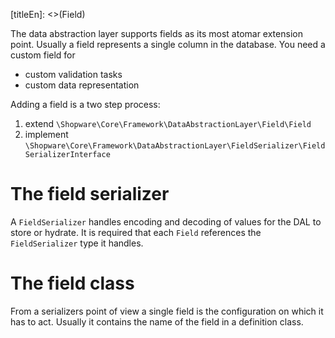 [titleEn]: <>(Field)

The data abstraction layer supports fields as its most atomar extension point. Usually a field represents a single column in the database. You need a custom field for 

* custom validation tasks
* custom data representation

Adding a field is a two step process:

1. extend `\Shopware\Core\Framework\DataAbstractionLayer\Field\Field`
2. implement `\Shopware\Core\Framework\DataAbstractionLayer\FieldSerializer\FieldSerializerInterface`   

# The field serializer

A `FieldSerializer` handles encoding and decoding of values for the DAL to store or hydrate. It is required that each `Field` references the `FieldSerializer` type it handles. 

# The field class

From a serializers point of view a single field is the configuration on which it has to act. Usually it contains the name of the field in a definition class. 
